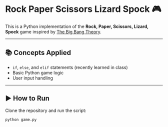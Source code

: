 # Rock Paper Scissors Lizard Spock 🎮  

This is a Python implementation of the **Rock, Paper, Scissors, Lizard, Spock** game inspired by [The Big Bang Theory](https://youtu.be/IFurn06BDuc?si=J4rDdpsTAFthVIby).  

---

## 📚 Concepts Applied
- `if`, `else`, and `elif` statements (recently learned in class)  
- Basic Python game logic  
- User input handling  

---

## ▶️ How to Run
Clone the repository and run the script:  
```bash
python game.py
